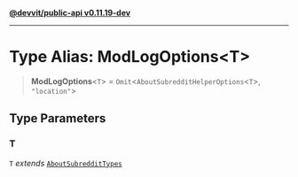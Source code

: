 [**@devvit/public-api v0.11.19-dev**](../../README.md)

---

# Type Alias: ModLogOptions\<T\>

> **ModLogOptions**\<`T`\> = `Omit`\<`AboutSubredditHelperOptions`\<`T`\>, `"location"`\>

## Type Parameters

### T

`T` _extends_ [`AboutSubredditTypes`](AboutSubredditTypes.md)

